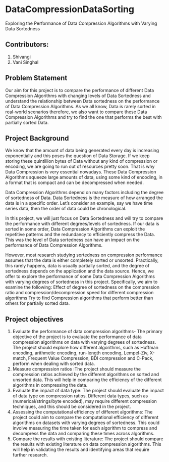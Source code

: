 # DataCompressionDataSorting
Exploring the Performance of Data Compression Algorithms with Varying Data Sortedness 

## Contributors:
1. Shivangi
2. Vani Singhal

## Problem Statement
Our aim for this project is to compare the performance of different Data Compression Algorithms with changing levels of Data Sortedness and understand the relationship between Data sortedness on the performance of Data Compression Algorithms. As we all know, Data is rarely sorted in real-world scenarios therefore, we also want to compare these Data Compression Algorithms and try to find the one that performs the best with partially sorted Data.

## Project Background
We know that the amount of data being generated every day is increasing exponentially and this poses the question of Data Storage. If we keep storing these quintillion bytes of Data without any kind of compression or encoding, we are going to run out of resources pretty soon. That is why Data Compression is very essential nowadays. These Data Compression Algorithms squeeze large amounts of data, using some kind of encoding, in a format that is compact and can be decompressed when needed. 

Data Compression Algorithms depend on many factors including the degree of sortedness of Data. Data Sortedness is the measure of how arranged the data is in a specific order. Let’s consider an example, say we have time series data, then the order of data could be chronological. 

In this project, we will just focus on Data Sortedness and will try to compare the performance with different degrees/levels of sortedness. If our data is sorted in some order, Data Compression Algorithms can exploit the repetitive patterns and the redundancy to efficiently compress the Data. This was the level of Data sortedness can have an impact on the performance of Data Compression Algorithms.   

However, most research studying sortedness on compression performance assumes that the data is either completely sorted or unsorted. Practically, this rarely happens, data is usually partially sorted, and the degree of sortedness depends on the application and the data source. Hence, we offer to explore the performance of some Data Compression Algorithms with varying degrees of sortedness in this project. Specifically, we aim to examine the following:
Effect of degree of sortedness on the compression ratio and compression/decompression speed for different compression algorithms
Try to find Compression algorithms that perform better than others for partially sorted data. 

## Project objectives
1. Evaluate the performance of data compression algorithms- The primary objective of the project is to evaluate the performance of data compression algorithms on data with varying degrees of sortedness. The project should explore how different algorithms, such as Huffman encoding, arithmetic encoding, run-length encoding, Lempel-Ziv, X-match, Frequent Value Compression, BDI compression and C-Pack, perform when dealing with sorted data.
2. Measure compression ratios :The project should measure the compression ratios achieved by the different algorithms on sorted and unsorted data. This will help in comparing the efficiency of the different algorithms in compressing the data.
3. Evaluate the impact of data type: The project should evaluate the impact of data type on compression ratios. Different data types, such as (numerical/strings/byte encoded), may require different compression techniques, and this should be considered in the project.
4. Assessing the computational efficiency of different algorithms: The project could aim to compare the computational efficiency of different algorithms on datasets with varying degrees of sortedness. This could involve measuring the time taken for each algorithm to compress and decompress the data and comparing these times across algorithms.
5. Compare the results with existing literature: The project should compare the results with existing literature on data compression algorithms. This will help in validating the results and identifying areas that require further research.
